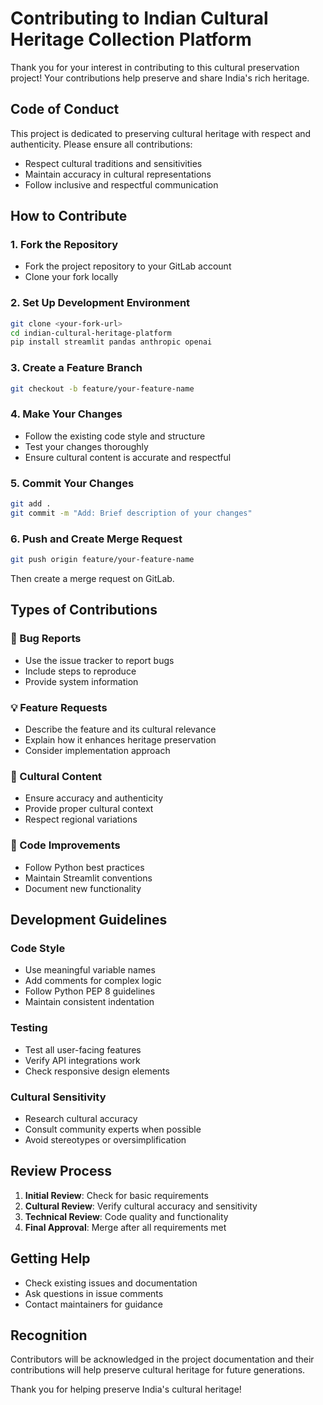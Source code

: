# Contributing to Indian Cultural Heritage Collection Platform

Thank you for your interest in contributing to this cultural preservation project! Your contributions help preserve and share India's rich heritage.

## Code of Conduct

This project is dedicated to preserving cultural heritage with respect and authenticity. Please ensure all contributions:
- Respect cultural traditions and sensitivities
- Maintain accuracy in cultural representations
- Follow inclusive and respectful communication

## How to Contribute

### 1. Fork the Repository
- Fork the project repository to your GitLab account
- Clone your fork locally

### 2. Set Up Development Environment
```bash
git clone <your-fork-url>
cd indian-cultural-heritage-platform
pip install streamlit pandas anthropic openai
```

### 3. Create a Feature Branch
```bash
git checkout -b feature/your-feature-name
```

### 4. Make Your Changes
- Follow the existing code style and structure
- Test your changes thoroughly
- Ensure cultural content is accurate and respectful

### 5. Commit Your Changes
```bash
git add .
git commit -m "Add: Brief description of your changes"
```

### 6. Push and Create Merge Request
```bash
git push origin feature/your-feature-name
```

Then create a merge request on GitLab.

## Types of Contributions

### 🐛 Bug Reports
- Use the issue tracker to report bugs
- Include steps to reproduce
- Provide system information

### 💡 Feature Requests
- Describe the feature and its cultural relevance
- Explain how it enhances heritage preservation
- Consider implementation approach

### 📝 Cultural Content
- Ensure accuracy and authenticity
- Provide proper cultural context
- Respect regional variations

### 🔧 Code Improvements
- Follow Python best practices
- Maintain Streamlit conventions
- Document new functionality

## Development Guidelines

### Code Style
- Use meaningful variable names
- Add comments for complex logic
- Follow Python PEP 8 guidelines
- Maintain consistent indentation

### Testing
- Test all user-facing features
- Verify API integrations work
- Check responsive design elements

### Cultural Sensitivity
- Research cultural accuracy
- Consult community experts when possible
- Avoid stereotypes or oversimplification

## Review Process

1. **Initial Review**: Check for basic requirements
2. **Cultural Review**: Verify cultural accuracy and sensitivity
3. **Technical Review**: Code quality and functionality
4. **Final Approval**: Merge after all requirements met

## Getting Help

- Check existing issues and documentation
- Ask questions in issue comments
- Contact maintainers for guidance

## Recognition

Contributors will be acknowledged in the project documentation and their contributions will help preserve cultural heritage for future generations.

Thank you for helping preserve India's cultural heritage!